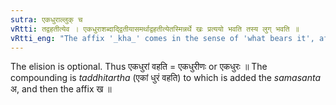 ```yaml
---
sutra: एकधुराल्लुक् च
vRtti: तद्वहतीत्येव । एकधुराशब्दाद्द्वितीयासमर्थाद्वहतीत्येतस्मिन्नर्थे खः प्रत्ययो भवति तस्य लुग् भवति ॥
vRtti_eng: "The affix '_kha_' comes in the sense of 'what bears it', after the word '_eka_-_dhura_' in the second case in construction, and the affix is optionally elided also."
---
```

The elision is optional. Thus एकधुरां वहति = एकधुरीणः or एकधुरः ॥ The compounding is _taddhitartha_ (एकां धुरं वहति) to which is added the _samasanta_ अ, and then the affix ख ॥
